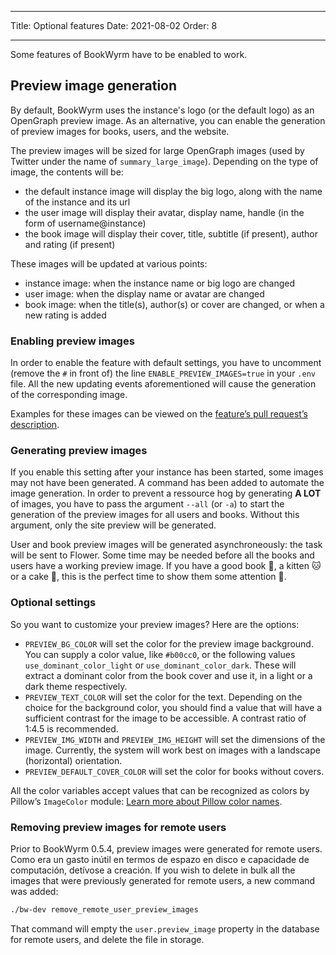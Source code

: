- - -
Title: Optional features Date: 2021-08-02 Order: 8
- - -

Some features of BookWyrm have to be enabled to work.

## Preview image generation

By default, BookWyrm uses the instance's logo (or the default logo) as an OpenGraph preview image. As an alternative, you can enable the generation of preview images for books, users, and the website.

The preview images will be sized for large OpenGraph images (used by Twitter under the name of `summary_large_image`). Depending on the type of image, the contents will be:

- the default instance image will display the big logo, along with the name of the instance and its url
- the user image will display their avatar, display name, handle (in the form of username@instance)
- the book image will display their cover, title, subtitle (if present), author and rating (if present)

These images will be updated at various points:

- instance image: when the instance name or big logo are changed
- user image: when the display name or avatar are changed
- book image: when the title(s), author(s) or cover are changed, or when a new rating is added

### Enabling preview images

In order to enable the feature with default settings, you have to uncomment (remove the `#` in front of) the line `ENABLE_PREVIEW_IMAGES=true` in your `.env` file. All the new updating events aforementioned will cause the generation of the corresponding image.

Examples for these images can be viewed on the [feature’s pull request’s description](https://github.com/bookwyrm-social/bookwyrm/pull/1142#pullrequest-651683886-permalink).

### Generating preview images

If you enable this setting after your instance has been started, some images may not have been generated. A command has been added to automate the image generation. In order to prevent a ressource hog by generating **A LOT** of images, you have to pass the argument `--all` (or `-a`) to start the generation of the preview images for all users and books. Without this argument, only the site preview will be generated.

User and book preview images will be generated asynchroneously: the task will be sent to Flower. Some time may be needed before all the books and users have a working preview image. If you have a good book 📖, a kitten 🐱 or a cake 🍰, this is the perfect time to show them some attention 💖.

### Optional settings

So you want to customize your preview images? Here are the options:

- `PREVIEW_BG_COLOR` will set the color for the preview image background. You can supply a color value, like `#b00cc0`, or the following values `use_dominant_color_light` or `use_dominant_color_dark`. These will extract a dominant color from the book cover and use it, in a light or a dark theme respectively.
- `PREVIEW_TEXT_COLOR` will set the color for the text. Depending on the choice for the background color, you should find a value that will have a sufficient contrast for the image to be accessible. A contrast ratio of 1:4.5 is recommended.
- `PREVIEW_IMG_WIDTH` and `PREVIEW_IMG_HEIGHT` will set the dimensions of the image. Currently, the system will work best on images with a landscape (horizontal) orientation.
- `PREVIEW_DEFAULT_COVER_COLOR` will set the color for books without covers.

All the color variables accept values that can be recognized as colors by Pillow’s `ImageColor` module: [Learn more about Pillow color names](https://pillow.readthedocs.io/en/stable/reference/ImageColor.html#color-names).

### Removing preview images for remote users

Prior to BookWyrm 0.5.4, preview images were generated for remote users. Como era un gasto inútil en termos de espazo en disco e capacidade de computación, detívose a creación. If you wish to delete in bulk all the images that were previously generated for remote users, a new command was added:

```sh
./bw-dev remove_remote_user_preview_images
```

That command will empty the `user.preview_image` property in the database for remote users, and delete the file in storage.

